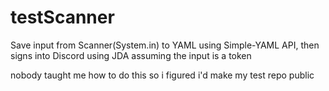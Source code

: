# testScanner
Save input from Scanner(System.in) to YAML using Simple-YAML API, then signs into Discord using JDA assuming the input is a token 

nobody taught me how to do this so i figured i'd make my test repo public 

